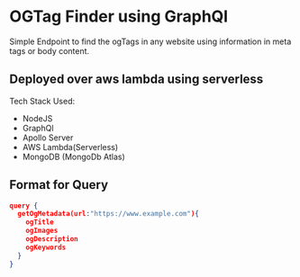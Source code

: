 # OGTag Finder using GraphQl

Simple Endpoint to find the ogTags in any website using information in meta tags or body content.
## Deployed over aws lambda using serverless

Tech Stack Used:

- NodeJS
- GraphQl
- Apollo Server
- AWS Lambda(Serverless)
- MongoDB (MongoDb Atlas)

## Format for Query
```json
query {
  getOgMetadata(url:"https://www.example.com"){
    ogTitle
    ogImages
    ogDescription
    ogKeywords
  }
}
```
